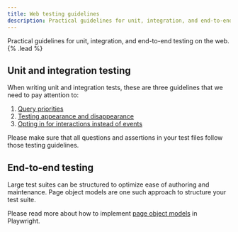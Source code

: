 ```yaml
---
title: Web testing guidelines
description: Practical guidelines for unit, integration, and end-to-end testing on the web.
---
```


Practical guidelines for unit, integration, and end-to-end testing on the web. {% .lead %}

## Unit and integration testing

When writing unit and integration tests, these are three guidelines that we need to pay attention to:

1. [Query priorities](https://testing-library.com/docs/queries/about#priority)
2. [Testing appearance and disappearance](https://testing-library.com/docs/guide-disappearance/)
3. [Opting in for interactions instead of events](https://testing-library.com/docs/guide-events/#interactions-vs-events)

Please make sure that all questions and assertions in your test files follow those testing guidelines.

## End-to-end testing

Large test suites can be structured to optimize ease of authoring and maintenance. Page object models are one such approach to structure your test suite.

Please read more about how to implement [page object models](https://playwright.dev/docs/pom) in Playwright.
